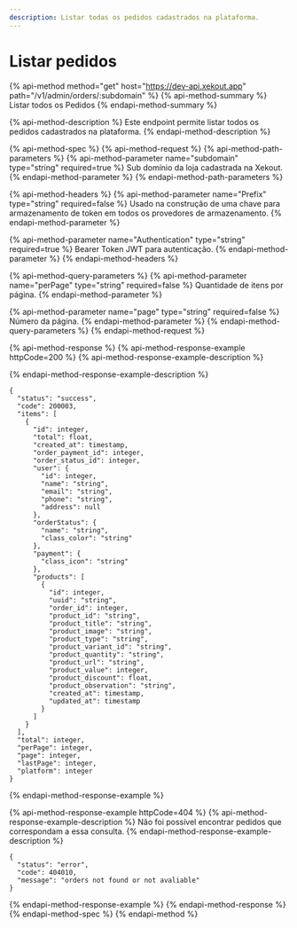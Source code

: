 ```yaml
---
description: Listar todas os pedidos cadastrados na plataforma.
---
```


# Listar pedidos

{% api-method method="get" host="https://dev-api.xekout.app" path="/v1/admin/orders/:subdomain" %}
{% api-method-summary %}
Listar todos os Pedidos
{% endapi-method-summary %}

{% api-method-description %}
Este endpoint permite listar todos os pedidos cadastrados na plataforma.
{% endapi-method-description %}

{% api-method-spec %}
{% api-method-request %}
{% api-method-path-parameters %}
{% api-method-parameter name="subdomain" type="string" required=true %}
Sub domínio da loja cadastrada na Xekout.
{% endapi-method-parameter %}
{% endapi-method-path-parameters %}

{% api-method-headers %}
{% api-method-parameter name="Prefix" type="string" required=false %}
Usado na construção de uma chave para armazenamento de token em todos os provedores de armazenamento.
{% endapi-method-parameter %}

{% api-method-parameter name="Authentication" type="string" required=true %}
Bearer Token JWT para autenticação.
{% endapi-method-parameter %}
{% endapi-method-headers %}

{% api-method-query-parameters %}
{% api-method-parameter name="perPage" type="string" required=false %}
Quantidade de itens por página.
{% endapi-method-parameter %}

{% api-method-parameter name="page" type="string" required=false %}
Número da página.
{% endapi-method-parameter %}
{% endapi-method-query-parameters %}
{% endapi-method-request %}

{% api-method-response %}
{% api-method-response-example httpCode=200 %}
{% api-method-response-example-description %}

{% endapi-method-response-example-description %}

```text
{
  "status": "success",
  "code": 200003,
  "items": [
    {
      "id": integer,
      "total": float,
      "created_at": timestamp,
      "order_payment_id": integer,
      "order_status_id": integer,
      "user": {
        "id": integer,
        "name": "string",
        "email": "string",
        "phone": "string",
        "address": null
      },
      "orderStatus": {
        "name": "string",
        "class_color": "string"
      },
      "payment": {
        "class_icon": "string"
      },
      "products": [
        {
          "id": integer,
          "uuid": "string",
          "order_id": integer,
          "product_id": "string",
          "product_title": "string",
          "product_image": "string",
          "product_type": "string",
          "product_variant_id": "string",
          "product_quantity": "string",
          "product_url": "string",
          "product_value": integer,
          "product_discount": float,
          "product_observation": "string",
          "created_at": timestamp,
          "updated_at": timestamp
        }
      ]
    }
  ],
  "total": integer,
  "perPage": integer,
  "page": integer,
  "lastPage": integer,
  "platform": integer
}
```
{% endapi-method-response-example %}

{% api-method-response-example httpCode=404 %}
{% api-method-response-example-description %}
Não foi possível encontrar pedidos que correspondam a essa consulta.
{% endapi-method-response-example-description %}

```text
{
  "status": "error",
  "code": 404010,
  "message": "orders not found or not avaliable"
}
```
{% endapi-method-response-example %}
{% endapi-method-response %}
{% endapi-method-spec %}
{% endapi-method %}



